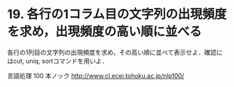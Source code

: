 # 19. 各行の1コラム目の文字列の出現頻度を求め，出現頻度の高い順に並べる

各行の1列目の文字列の出現頻度を求め，その高い順に並べて表示せよ．確認にはcut, uniq, sortコマンドを用いよ．

言語処理 100 本ノック http://www.cl.ecei.tohoku.ac.jp/nlp100/
